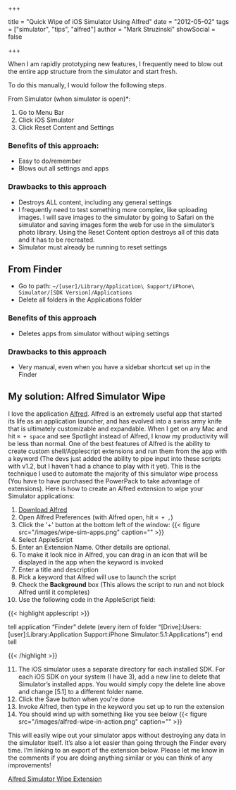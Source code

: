 +++

title = "Quick Wipe of iOS Simulator Using Alfred"
date = "2012-05-02"
tags = ["simulator", "tips", "alfred"]
author = "Mark Struzinski"
showSocial = false

+++

When I am rapidly prototyping new features, I frequently need to blow out the entire app structure from the simulator and start fresh.

To do this manually, I would follow the following steps.

From Simulator (when simulator is open)*:
1. Go to Menu Bar
2. Click iOS Simulator
3. Click Reset Content and Settings

<!-- more -->

### Benefits of this approach:

- Easy to do/remember
- Blows out all settings and apps

### Drawbacks to this approach

- Destroys ALL content, including any general settings
- I frequently need to test something more complex, like uploading images. I will save images to the simulator by going to Safari on the simulator and saving images form the web for use in the simulator&rsquo;s photo library. Using the Reset Content option destroys all of this data and it has to be recreated.
- Simulator must already be running to reset settings

## From Finder

- Go to path: `~/[user]/Library/Application\ Support/iPhone\ Simulator/[SDK Version]/Applications`
- Delete all folders in the Applications folder

### Benefits of this approach

- Deletes apps from simulator without wiping settings

### Drawbacks to this approach

- Very manual, even when you have a sidebar shortcut set up in the Finder

## My solution: Alfred Simulator Wipe

I love the application [Alfred][alfred]. Alfred is an extremely useful app that started its life as an application launcher, and has evolved into a swiss army knife that is ultimately customizable and expandable. When I get on any Mac and hit `⌘ + space` and see Spotlight instead of Alfred, I know my productivity will be less than normal. One of the best features of Alfred is the ability to create custom shell/Applescript extensions and run them from the app with a keyword (The devs just added the ability to pipe input into these scripts with v1.2, but I haven't had a chance to play with it yet). This is the technique I used to automate the majority of this simulator wipe process (You have to have purchased the PowerPack to take advantage of extensions). Here is how to create an Alfred extension to wipe your Simulator applications:

1. [Download Alfred][download-alfred]
2. Open Alfred Preferences (with Alfred open, hit `⌘ + ,`)
3. Click the '+' button at the bottom left of the window:
{{< figure src="/images/wipe-sim-apps.png" caption="" >}}
4. Select AppleScript
5. Enter an Extension Name. Other details are optional.
6. To make it look nice in Alfred, you can drag in an icon that will be displayed in the app when the keyword is invoked
7. Enter a title and description
8. Pick a keyword that Alfred will use to launch the script
9. Check the __Background__ box (This allows the script to run and not block Alfred until it completes)
10. Use the following code in the AppleScript field:

{{< highlight applescript >}}

tell application &ldquo;Finder&rdquo;
delete (every item of folder &ldquo;[Drive]:Users:[user]:Library:Application Support:iPhone Simulator:5.1:Applications&rdquo;)
end tell

{{< /highlight >}}

11. The iOS simulator uses a separate directory for each installed SDK. For each iOS SDK on your system (I have 3), add a new line to delete that Simulator&rsquo;s installed apps. You would simply copy the delete line above and change [5.1] to a different folder name.
12. Click the Save button when you're done
13. Invoke Alfred, then type in the keyword you set up to run the extension
14. You should wind up with something like you see below
{{< figure src="/images/alfred-wipe-in-action.png" caption="" >}}

This will easily wipe out your simulator apps without destroying any data in the simulator itself. It&rsquo;s also a lot easier than going through the Finder every time. I&rsquo;m linking to an export of the extension below. Please let me know in the comments if you are doing anything similar or you can think of any improvements!

[Alfred Simulator Wipe Extension][download-extension]

[alfred]: http://www.alfredapp.com/
[download-alfred]: http://www.alfredapp.com/#download-alfred
[download-extension]: http://cl.ly/0w300M1W2B253P412n08
